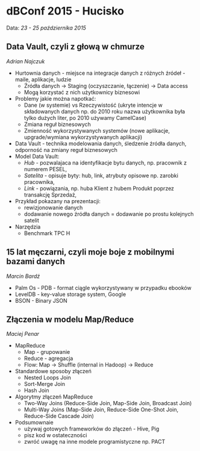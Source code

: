 # dBConf 2015 - Hucisko

Data: *23 - 25 października 2015*

## Data Vault, czyli z głową w chmurze

*Adrian Najczuk*

- Hurtownia danych - miejsce na integracje danych z różnych źródeł - maile, aplikacje, ludzie 
  - Źródła danych -> Staging (oczyszczanie, łączenie) -> Data access
  - Mogą korzystać z nich użytkownicy biznesowi 
- Problemy jakie można napotkać:
  - Dane (w systemie) vs Rzeczywistość (ukryte intencje w składowanych danych np. do 2010 roku nazwa użytkownika była tylko dużych liter, po 2010 używamy CamelCase)
  - Zmiana reguł biznesowych 
  - Zmienność wykorzystywanych systemów (nowe aplikacje, upgrade/wymiana wykorzystywanych aplikacji)
- Data Vault - technika modelowania danych, śledzenie źródła danych, odporność na zmiany reguł biznesowych
- Model Data Vault:
  - *Hub* - pozwalajaca na identyfikacje bytu danych, np. pracownik z numerem PESEL,
  - *Satelita* - opisuje byty: hub, link, atrybuty opisowe np. zarobki pracownika,
  - *Link* - powiązania, np. huba Klient z hubem Produkt poprzez transakcję Sprzedaż,
- Przykład pokazany na prezentacji:
  - rewizjonowanie danych
  - dodawanie nowego źródła danych = dodawanie po prostu kolejnych satelit
- Narzędzia
  - Benchmark TPC H 

## 15 lat męczarni, czyli moje boje z mobilnymi bazami danych

*Marcin Bardź*

- Palm Os - PDB - format ciągle wykorzystywany w przypadku ebooków
- LevelDB - key-value storage system, Google
- BSON - Binary JSON

## Złączenia w modelu Map/Reduce

*Maciej Penar*

- MapReduce
  - Map - grupowanie
  - Reduce - agregacja
  - Flow: Map -> Shuffle (internal in Hadoop) -> Reduce
- Standardowe sposoby złączeń
  - Nested Loops Join
  - Sort-Merge Join
  - Hash Join
- Algorytmy złączeń MapReduce
  - Two-Way Joins (Reduce-Side Join, Map-Side Join, Broadcast Join)
  - Multi-Way Joins (Map-Side Join, Reduce-Side One-Shot Join, Reduce-Side Cascade Join)
- Podsumownaie
  - używaj gotowych frameworków do złączeń - Hive, Pig
  - pisz kod w ostateczności
  - zwróć uwagę na inne modele programistyczne np. PACT